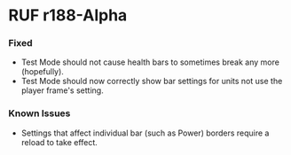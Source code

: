 # RUF r188-Alpha
### Fixed
* Test Mode should not cause health bars to sometimes break any more (hopefully).
* Test Mode should now correctly show bar settings for units not use the player frame's setting.


### Known Issues
* Settings that affect individual bar (such as Power) borders require a reload to take effect.